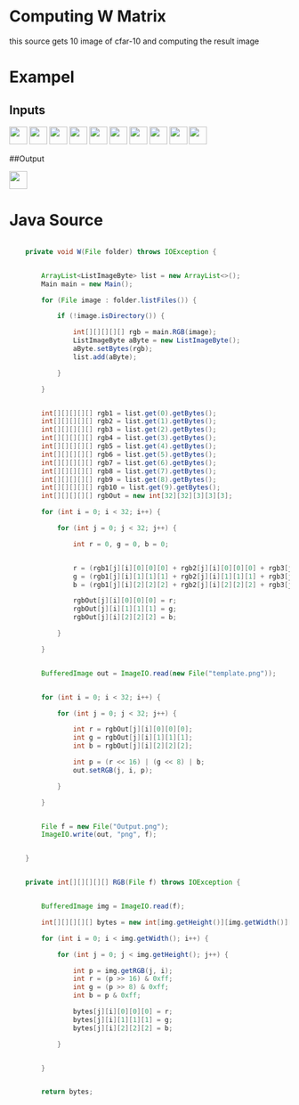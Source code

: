 # Computing W Matrix

this source gets 10 image of cfar-10 and computing the result image  

# Exampel

## Inputs
<img src="https://www.cs.toronto.edu/~kriz/cifar-10-sample/horse1.png" width="32" height="32" />
<img src="https://www.cs.toronto.edu/~kriz/cifar-10-sample/horse2.png" width="32" height="32" />
<img src="https://www.cs.toronto.edu/~kriz/cifar-10-sample/horse3.png" width="32" height="32" />
<img src="https://www.cs.toronto.edu/~kriz/cifar-10-sample/horse4.png" width="32" height="32" />
<img src="https://www.cs.toronto.edu/~kriz/cifar-10-sample/horse5.png" width="32" height="32" />
<img src="https://www.cs.toronto.edu/~kriz/cifar-10-sample/horse6.png" width="32" height="32" />
<img src="https://www.cs.toronto.edu/~kriz/cifar-10-sample/horse7.png" width="32" height="32" />
<img src="https://www.cs.toronto.edu/~kriz/cifar-10-sample/horse8.png" width="32" height="32" />
<img src="https://www.cs.toronto.edu/~kriz/cifar-10-sample/horse9.png" width="32" height="32" />
<img src="https://www.cs.toronto.edu/~kriz/cifar-10-sample/horse10.png" width="32" height="32" />


##Output

<img src="http://uupload.ir/files/xmji_output.png" width="32" height="32" />


# Java Source

```java

    private void W(File folder) throws IOException {


        ArrayList<ListImageByte> list = new ArrayList<>();
        Main main = new Main();

        for (File image : folder.listFiles()) {

            if (!image.isDirectory()) {

                int[][][][][] rgb = main.RGB(image);
                ListImageByte aByte = new ListImageByte();
                aByte.setBytes(rgb);
                list.add(aByte);

            }

        }


        int[][][][][] rgb1 = list.get(0).getBytes();
        int[][][][][] rgb2 = list.get(1).getBytes();
        int[][][][][] rgb3 = list.get(2).getBytes();
        int[][][][][] rgb4 = list.get(3).getBytes();
        int[][][][][] rgb5 = list.get(4).getBytes();
        int[][][][][] rgb6 = list.get(5).getBytes();
        int[][][][][] rgb7 = list.get(6).getBytes();
        int[][][][][] rgb8 = list.get(7).getBytes();
        int[][][][][] rgb9 = list.get(8).getBytes();
        int[][][][][] rgb10 = list.get(9).getBytes();
        int[][][][][] rgbOut = new int[32][32][3][3][3];

        for (int i = 0; i < 32; i++) {

            for (int j = 0; j < 32; j++) {

                int r = 0, g = 0, b = 0;


                r = (rgb1[j][i][0][0][0] + rgb2[j][i][0][0][0] + rgb3[j][i][0][0][0] + rgb4[j][i][0][0][0] + rgb5[j][i][0][0][0] + rgb6[j][i][0][0][0] + rgb7[j][i][0][0][0] + rgb8[j][i][0][0][0] + rgb9[j][i][0][0][0] + rgb10[j][i][0][0][0]) / list.size();
                g = (rgb1[j][i][1][1][1] + rgb2[j][i][1][1][1] + rgb3[j][i][1][1][1] + rgb4[j][i][1][1][1] + rgb5[j][i][1][1][1] + rgb6[j][i][1][1][1] + rgb7[j][i][1][1][1] + rgb8[j][i][1][1][1] + rgb9[j][i][1][1][1] + rgb10[j][i][1][1][1]) / list.size();
                b = (rgb1[j][i][2][2][2] + rgb2[j][i][2][2][2] + rgb3[j][i][2][2][2] + rgb4[j][i][2][2][2] + rgb5[j][i][2][2][2] + rgb6[j][i][2][2][2] + rgb7[j][i][2][2][2] + rgb8[j][i][2][2][2] + rgb9[j][i][2][2][2] + rgb10[j][i][2][2][2]) / list.size();

                rgbOut[j][i][0][0][0] = r;
                rgbOut[j][i][1][1][1] = g;
                rgbOut[j][i][2][2][2] = b;

            }

        }


        BufferedImage out = ImageIO.read(new File("template.png"));


        for (int i = 0; i < 32; i++) {

            for (int j = 0; j < 32; j++) {

                int r = rgbOut[j][i][0][0][0];
                int g = rgbOut[j][i][1][1][1];
                int b = rgbOut[j][i][2][2][2];

                int p = (r << 16) | (g << 8) | b;
                out.setRGB(j, i, p);

            }

        }


        File f = new File("Output.png");
        ImageIO.write(out, "png", f);


    }


    private int[][][][][] RGB(File f) throws IOException {


        BufferedImage img = ImageIO.read(f);

        int[][][][][] bytes = new int[img.getHeight()][img.getWidth()][3][3][3];

        for (int i = 0; i < img.getWidth(); i++) {

            for (int j = 0; j < img.getHeight(); j++) {

                int p = img.getRGB(j, i);
                int r = (p >> 16) & 0xff;
                int g = (p >> 8) & 0xff;
                int b = p & 0xff;

                bytes[j][i][0][0][0] = r;
                bytes[j][i][1][1][1] = g;
                bytes[j][i][2][2][2] = b;

            }


        }


        return bytes;


```


